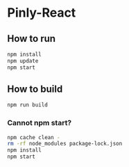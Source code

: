 # Pinly-React

## How to run
```bash
npm install
npm update
npm start
```

## How to build
```bash
npm run build
```

### Cannot npm start?
```bash
npm cache clean -
rm -rf node_modules package-lock.json
ืnpm install
npm start
```